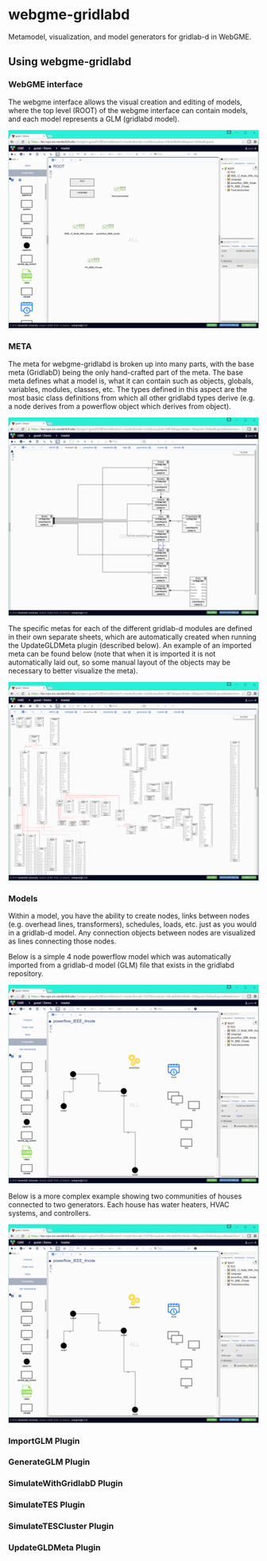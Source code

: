 # webgme-gridlabd

Metamodel, visualization, and model generators for gridlab-d in
WebGME.

## Using webgme-gridlabd

### WebGME interface

The webgme interface allows the visual creation and editing of models,
where the top level (ROOT) of the webgme interface can contain models,
and each model represents a GLM (gridlabd model).

![Root view showing models and language.](./images/models.png)

### META

The meta for webgme-gridlabd is broken up into many parts, with the
base meta (GridlabD) being the only hand-crafted part of the meta. The
base meta defines what a model is, what it can contain such as
objects, globals, variables, modules, classes, etc. The types defined
in this aspect are the most basic class definitions from which all
other gridlabd types derive (e.g. a node derives from a powerflow
object which derives from object).

![Base meta defining the base types from which all gridlabd objects inheirit.](./images/baseMeta.png)

The specific metas for each of the different gridlab-d modules are
defined in their own separate sheets, which are automatically created
when running the UpdateGLDMeta plugin (described below). An example of
an imported meta can be found below (note that when it is imported it
is not automatically laid out, so some manual layout of the objects
may be necessary to better visualize the meta).

![Example imported powerflow meta.](./images/powerflowMeta.png)

### Models

Within a model, you have the ability to create nodes, links between
nodes (e.g. overhead lines, transformers), schedules, loads, etc. just
as you would in a gridlab-d model. Any connection objects between
nodes are visualized as lines connecting those nodes.

Below is a simple 4 node powerflow model which was automatically
imported from a gridlab-d model (GLM) file that exists in the gridlabd
repository.

![Simple 4 node powerflow model.](./images/simpleModel.png)

Below is a more complex example showing two communities of houses
connected to two generators. Each house has water heaters, HVAC
systems, and controllers.

![More complex Two Community model.](./images/simpleModel.png)

### ImportGLM Plugin

### GenerateGLM Plugin

### SimulateWithGridlabD Plugin

### SimulateTES Plugin

### SimulateTESCluster Plugin

### UpdateGLDMeta Plugin
